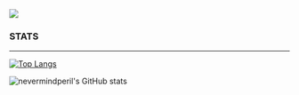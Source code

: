 <img src="https://capsule-render.vercel.app/api?type=waving&color=auto&height=100&section=header&text=Nevermidperil%20render&fontSize=90" />

<h3>STATS</h3>
<hr>

[![Top Langs](https://github-readme-stats.vercel.app/api/top-langs/?username=nevermindperil&theme=radical&layout=compact&)](https://github.com/nevermindperil/github-readme-stats)  

![nevermindperil's GitHub stats](https://github-readme-stats.vercel.app/api?username=nevermindperil&theme=radical&show_icons=true)
